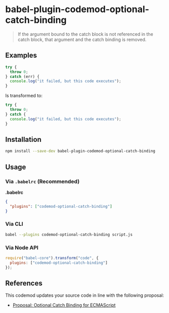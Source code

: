 # babel-plugin-codemod-optional-catch-binding

> If the argument bound to the catch block is not referenced in the catch block, that argument and the catch binding is removed.


## Examples

```js
try {
  throw 0;
} catch (err) {
  console.log("it failed, but this code executes");
}
```
Is transformed to:

```js
try {
  throw 0;
} catch {
  console.log("it failed, but this code executes");
}
```


## Installation

```sh
npm install --save-dev babel-plugin-codemod-optional-catch-binding
```

## Usage

### Via `.babelrc` (Recommended)

**.babelrc**

```json
{
  "plugins": ["codemod-optional-catch-binding"]
}
```

### Via CLI

```sh
babel --plugins codemod-optional-catch-binding script.js
```

### Via Node API

```javascript
require("babel-core").transform("code", {
  plugins: ["codemod-optional-catch-binding"]
});
```

## References
This codemod updates your source code in line with the following proposal:
- [Proposal: Optional Catch Binding for ECMAScript](https://github.com/babel/proposals/issues/7)
